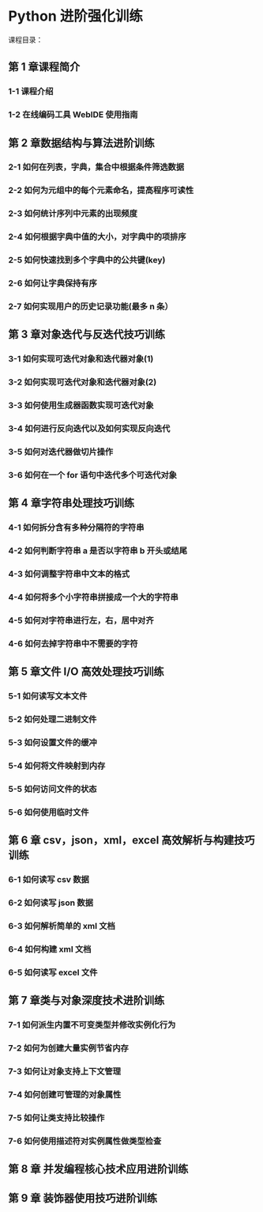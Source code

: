 # Python 进阶强化训练

课程目录：

## 第 1 章课程简介

### 1-1 课程介绍

### 1-2 在线编码工具 WeblDE 使用指南

## 第 2 章数据结构与算法进阶训练

### 2-1 如何在列表，字典，集合中根据条件筛选数据

### 2-2 如何为元组中的每个元素命名，提高程序可读性

### 2-3 如何统计序列中元素的出现频度

### 2-4 如何根据字典中值的大小，对字典中的项排序

### 2-5 如何快速找到多个字典中的公共键(key)

### 2-6 如何让字典保持有序

### 2-7 如何实现用户的历史记录功能(最多 n 条）

## 第 3 章对象迭代与反迭代技巧训练

### 3-1 如何实现可迭代对象和迭代器对象(1)

### 3-2 如何实现可迭代对象和迭代器对象(2)

### 3-3 如何使用生成器函数实现可迭代对象

### 3-4 如何进行反向迭代以及如何实现反向迭代

### 3-5 如何对迭代器做切片操作

### 3-6 如何在一个 for 语句中迭代多个可迭代对象

## 第 4 章字符串处理技巧训练

### 4-1 如何拆分含有多种分隔符的字符串

### 4-2 如何判断字符串 a 是否以字符串 b 开头或结尾

### 4-3 如何调整字符串中文本的格式

### 4-4 如何将多个小字符串拼接成一个大的字符串

### 4-5 如何对字符串进行左，右，居中对齐

### 4-6 如何去掉字符串中不需要的字符

## 第 5 章文件 I/O 高效处理技巧训练

### 5-1 如何读写文本文件

### 5-2 如何处理二进制文件

### 5-3 如何设置文件的缓冲

### 5-4 如何将文件映射到内存

### 5-5 如何访问文件的状态

### 5-6 如何使用临时文件

## 第 6 章 csv，json，xml，excel 高效解析与构建技巧训练

### 6-1 如何读写 csv 数据

### 6-2 如何读写 json 数据

### 6-3 如何解析简单的 xml 文档

### 6-4 如何构建 xml 文档

### 6-5 如何读写 excel 文件

## 第 7 章类与对象深度技术进阶训练

### 7-1 如何派生内置不可变类型并修改实例化行为

### 7-2 如何为创建大量实例节省内存

### 7-3 如何让对象支持上下文管理

### 7-4 如何创建可管理的对象属性

### 7-5 如何让类支持比较操作

### 7-6 如何使用描述符对实例属性做类型检查

## 第 8 章 并发编程核心技术应用进阶训练

## 第 9 章 装饰器使用技巧进阶训练

